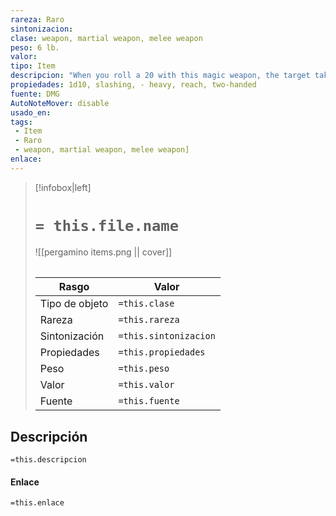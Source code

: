 ```yaml
---
rareza: Raro
sintonizacion: 
clase: weapon, martial weapon, melee weapon
peso: 6 lb.
valor: 
tipo: Item
descripcion: "When you roll a 20 with this magic weapon, the target takes an extra 7 slashing damage.Note: According to the SRD, it is an extra 2d6 slashing damage, although this is incorrect. Heavy. Creatures that are Small or Tiny have disadvantage on attack rolls with heavy weapons. A heavy weapon&#x27;s size and bulk make it too large for a Small or Tiny creature to use effectively. Reach. This weapon adds 5 feet to your reach when you attack with it. This property also determines your reach for opportunity attacks with a reach weapon. Two-Handed. This weapon requires two hands to use. This property is relevant only when you attack with the weapon, not when you simply hold it."
propiedades: 1d10, slashing, - heavy, reach, two-handed
fuente: DMG
AutoNoteMover: disable
usado_en:  
tags: 
 - Item
 - Raro
 - weapon, martial weapon, melee weapon]
enlace: 
---
```


> [!infobox|left]
>  # `= this.file.name`
> ![[pergamino items.png || cover]]
> ######   
> |Rasgo | Valor |
> | --- | --- |
> | Tipo de objeto| `=this.clase`|
>  | Rareza| `=this.rareza`|
> | Sintonización | `=this.sintonizacion` |
> | Propiedades | `=this.propiedades` |
>  | Peso | `=this.peso` |
> | Valor | `=this.valor` |
> | Fuente | `=this.fuente` |


## Descripción
`=this.descripcion`

#### Enlace
`=this.enlace`